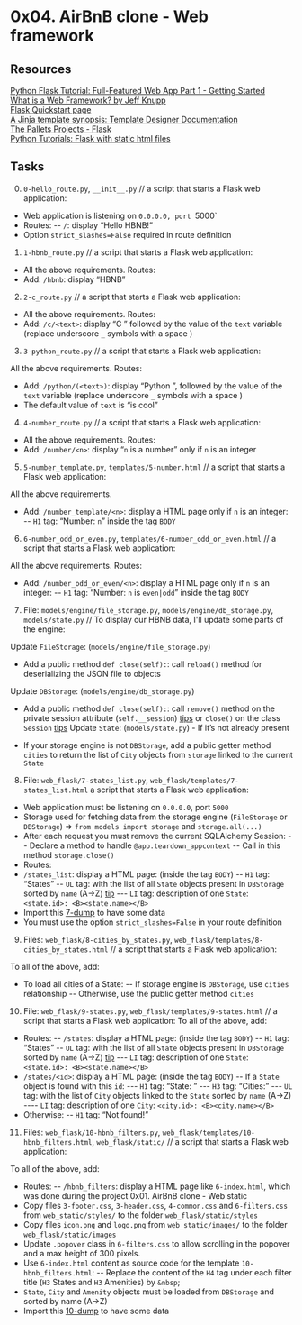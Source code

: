 # 0x04. AirBnB clone - Web framework

## Resources
[Python Flask Tutorial: Full-Featured Web App Part 1 - Getting Started](https://duckduckgo.com/?q=flask+tutorial+video+introduction&t=brave&ia=videos&iax=videos&iai=MwZwr5Tvyxo) </br >
[What is a Web Framework? by Jeff Knupp](https://jeffknupp.com/blog/2014/03/03/what-is-a-web-framework/) </br >
[Flask Quickstart page](https://flask.palletsprojects.com/en/1.0.x/quickstart/) </br >
[A Jinja template synopsis: Template Designer Documentation](https://jinja.palletsprojects.com/en/2.9.x/templates/) </br >
[The Pallets Projects - Flask](https://palletsprojects.com/p/flask/) </br >
[Python Tutorials: Flask with static html files](https://pythonspot.com/flask-with-static-html-files/) </br >

## Tasks
0. `0-hello_route.py`, `__init__.py` // a script that starts a Flask web application:

- Web application is listening on `0.0.0.0, port `5000`
- Routes:
-- `/`: display “Hello HBNB!”
- Option `strict_slashes=False` required in route definition

1. `1-hbnb_route.py` // a script that starts a Flask web application:

- All the above requirements.
Routes:
- Add: `/hbnb`: display “HBNB”

2. `2-c_route.py` // a script that starts a Flask web application:

- All the above requirements.
Routes:
- Add: `/c/<text>`: display “C ” followed by the value of the `text` variable (replace underscore `_` symbols with a space )

3. `3-python_route.py` // a script that starts a Flask web application:

All the above requirements.
Routes:
- Add: `/python/(<text>)`: display “Python ”, followed by the value of the `text` variable (replace underscore `_` symbols with a space )
- The default value of `text` is “is cool”

4. `4-number_route.py` // a script that starts a Flask web application:

- All the above requirements.
Routes:
- Add: `/number/<n>`: display “`n` is a number” only if `n` is an integer

5. `5-number_template.py`, `templates/5-number.html` // a script that starts a Flask web application:

All the above requirements.
- Add: `/number_template/<n>`: display a HTML page only if `n` is an integer:
-- `H1` tag: “Number: `n`” inside the tag `BODY`

6. `6-number_odd_or_even.py`, `templates/6-number_odd_or_even.html` // a script that starts a Flask web application:

All the above requirements.
Routes:
- Add: `/number_odd_or_even/<n>`: display a HTML page only if `n` is an integer:
-- `H1` tag: “Number: `n` is `even|odd`” inside the tag `BODY`

7. File: `models/engine/file_storage.py`, `models/engine/db_storage.py`, `models/state.py` // To display our HBNB data, I'll update some parts of the engine:

Update `FileStorage`: (`models/engine/file_storage.py`)

- Add a public method `def close(self):`: call `reload()` method for deserializing the JSON file to objects

Update `DBStorage`: (`models/engine/db_storage.py`)

- Add a public method `def close(self):`: call `remove()` method on the private session attribute (`self.__session`) [tips](https://docs.sqlalchemy.org/en/13/orm/contextual.html) or `close()` on the class `Session` [tips](https://docs.sqlalchemy.org/en/13/orm/session_api.html)
Update `State`: (`models/state.py`) - If it’s not already present

- If your storage engine is not `DBStorage`, add a public getter method `cities` to return the list of `City` objects from `storage` linked to the current `State`

8. File: `web_flask/7-states_list.py`, `web_flask/templates/7-states_list.html`
a script that starts a Flask web application:

- Web application must be listening on `0.0.0.0`, port `5000`
- Storage used for fetching data from the storage engine (`FileStorage` or `DBStorage`) => `from models import storage` and `storage.all(...)`
- After each request you must remove the current SQLAlchemy Session:
-- Declare a method to handle `@app.teardown_appcontext`
-- Call in this method `storage.close()`
- Routes:
- `/states_list`: display a HTML page: (inside the tag `BODY`)
-- `H1` tag: “States”
-- `UL` tag: with the list of all `State` objects present in `DBStorage` sorted by `name` (A->Z) [tip](https://jinja.palletsprojects.com/en/2.9.x/templates/)
--- `LI` tag: description of one `State`: `<state.id>: <B><state.name></B>`
- Import this [7-dump](https://s3.amazonaws.com/intranet-projects-files/holbertonschool-higher-level_programming+/290/7-states_list.sql) to have some data
- You must use the option `strict_slashes=False` in your route definition

9. Files: `web_flask/8-cities_by_states.py`, `web_flask/templates/8-cities_by_states.html` // a script that starts a Flask web application:

To all of the above, add:
- To load all cities of a State:
-- If storage engine is `DBStorage`, use `cities` relationship
-- Otherwise, use the public getter method `cities`

10. File: `web_flask/9-states.py`, `web_flask/templates/9-states.html` // a script that starts a Flask web application:
To all of the above, add:

- Routes:
-- `/states`: display a HTML page: (inside the tag `BODY`)
-- `H1` tag: “States”
-- `UL` tag: with the list of all `State` objects present in `DBStorage` sorted by `name` (A->Z) [tip](https://jinja.palletsprojects.com/en/2.9.x/templates/)
--- `LI` tag: description of one `State`: `<state.id>: <B><state.name></B>`
- `/states/<id>`: display a HTML page: (inside the tag `BODY`)
-- If a `State` object is found with this `id`:
--- `H1` tag: “State: ”
--- `H3` tag: “Cities:”
--- `UL` tag: with the list of `City` objects linked to the `State` sorted by `name` (A->Z)
---- `LI` tag: description of one `City`: `<city.id>: <B><city.name></B>`
- Otherwise:
-- `H1` tag: “Not found!”

11. Files: `web_flask/10-hbnb_filters.py`, `web_flask/templates/10-hbnb_filters.html`, `web_flask/static/` // a script that starts a Flask web application:

To all of the above, add:
- Routes:
-- `/hbnb_filters`: display a HTML page like `6-index.html`, which was done during the project 0x01. AirBnB clone - Web static
- Copy files `3-footer.css`, `3-header.css`, `4-common.css` and `6-filters.css` from `web_static/styles/` to the folder `web_flask/static/styles`
- Copy files `icon.png` and `logo.png` from `web_static/images/` to the folder `web_flask/static/images`
- Update `.popover` class in `6-filters.css` to allow scrolling in the popover and a max height of 300 pixels.
- Use `6-index.html` content as source code for the template `10-hbnb_filters.html`:
-- Replace the content of the `H4` tag under each filter title (`H3` States and `H3` Amenities) by `&nbsp`;
- `State`, `City` and `Amenity` objects must be loaded from `DBStorage` and sorted by name (A->Z)
- Import this [10-dump](https://s3.amazonaws.com/intranet-projects-files/holbertonschool-higher-level_programming+/290/10-hbnb_filters.sql) to have some data
